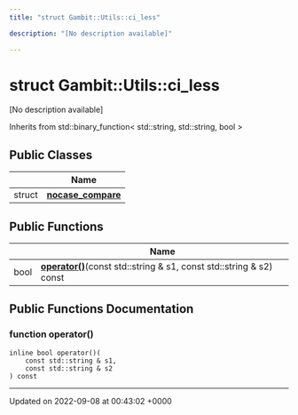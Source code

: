 ```yaml
---
title: "struct Gambit::Utils::ci_less"

description: "[No description available]"

---
```


# struct Gambit::Utils::ci_less



[No description available]

Inherits from std::binary_function< std::string, std::string, bool >

## Public Classes

|                | Name           |
| -------------- | -------------- |
| struct | **[nocase_compare](/documentation/code/classes/structgambit_1_1utils_1_1ci__less_1_1nocase__compare/)**  |

## Public Functions

|                | Name           |
| -------------- | -------------- |
| bool | **[operator()](/documentation/code/classes/structgambit_1_1utils_1_1ci__less/#function-operator)**(const std::string & s1, const std::string & s2) const |

## Public Functions Documentation

### function operator()

```
inline bool operator()(
    const std::string & s1,
    const std::string & s2
) const
```


-------------------------------

Updated on 2022-09-08 at 00:43:02 +0000